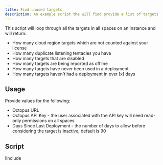 ```yaml
---
title: Find unused targets
description: An example script the will find provide a list of targets being unused that might cause your target count to be inflated.
---
```


This script will loop through all the targets in all spaces on an instance and will return:

- How many cloud region targets which are not counted against your license
- How many duplicate listening tentacles you have
- How many targets that are disabled
- How many targets are being reported as offline
- How many targets have never been used in a deployment
- How many targets haven't had a deployment in over [x] days

## Usage

Provide values for the following:
- Octopus URL
- Octopus API Key - the user associated with the API key will need read-only permissions on all spaces
- Days Since Last Deployment - the number of days to allow before considering the target is inactive, default is 90

## Script

!include <find-unused-targets>